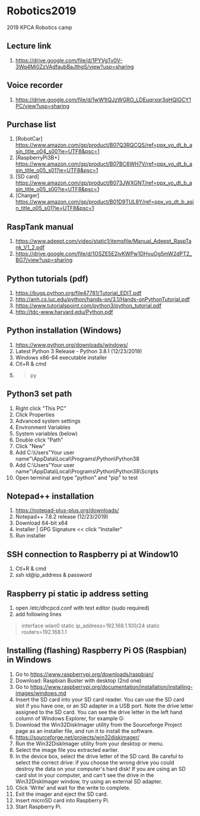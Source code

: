 # Robotics2019
2019 KPCA Robotics camp

## Lecture link
1. https://drive.google.com/file/d/1PYVgTv0V-3Wq4Mi0ZzVAdfaubBaJthgS/view?usp=sharing

## Voice recorder
1. https://drive.google.com/file/d/1wW1tQJzWGRO_LDEuqrxqr3qHQIGCY1PC/view?usp=sharing

## Purchase list
1. [RobotCar] https://www.amazon.com/gp/product/B07Q3RQCQS/ref=ppx_yo_dt_b_asin_title_o04_s00?ie=UTF8&psc=1
2. [RaspberryPi3B+] https://www.amazon.com/gp/product/B07BC6WH7V/ref=ppx_yo_dt_b_asin_title_o05_s01?ie=UTF8&psc=1
3. [SD card] https://www.amazon.com/gp/product/B073JWXGNT/ref=ppx_yo_dt_b_asin_title_o05_s00?ie=UTF8&psc=1
4. [Charger] https://www.amazon.com/gp/product/B01D9TUL8Y/ref=ppx_yo_dt_b_asin_title_o05_s01?ie=UTF8&psc=1

## RaspTank manual
1. https://www.adeept.com/video/static1/itemsfile/Manual_Adeept_RaspTank_V1_2.pdf
2. https://drive.google.com/file/d/1OSZE5E2jvKWPw1DHyuOg5mW2dPT2_BG7/view?usp=sharing

## Python tutorials (pdf)
1. https://bugs.python.org/file47781/Tutorial_EDIT.pdf
2. http://anh.cs.luc.edu/python/hands-on/3.1/Hands-onPythonTutorial.pdf
3. https://www.tutorialspoint.com/python3/python_tutorial.pdf
4. http://tdc-www.harvard.edu/Python.pdf

## Python installation (Windows)
1. https://www.python.org/downloads/windows/
2. Latest Python 3 Release - Python 3.8.1 (12/23/2019)
3. Windows x86-64 executable installer
4. Ctl+R & cmd
5. > py

## Python3 set path
1. Right click "This PC"
2. Click Properties
3. Advanced system settings
4. Environment Variables
5. System variables (below)
6. Double click "Path"
7. Click "New"
8. Add C:\Users\"Your user name"\AppData\Local\Programs\Python\Python38
9. Add C:\Users\"Your user name"\AppData\Local\Programs\Python\Python38\Scripts
10. Open terminal and type "python" and "pip" to test

## Notepad++ installation
1. https://notepad-plus-plus.org/downloads/
2. Notepad++ 7.8.2 release (12/23/2019)
3. Download 64-bit x64
4. Installer | GPG Signature << click "Installer"
5. Run installer

## SSH connection to Raspberry pi at Window10
1. Ctl+R & cmd
2. ssh id@ip_address & password

## Raspberry pi static ip address setting
1. open /etc/dhcpcd.conf with text editor (sudo required)
2. add following lines
  > interface wlan0
  > static ip_address=192.168.1.100/24
  > static routers=192.168.1.1

## Installing (flashing) Raspberry Pi OS (Raspbian) in Windows
1. Go to https://www.raspberrypi.org/downloads/raspbian/
2. Download: Raspbian Buster with desktop (2nd one)
3. Go to https://www.raspberrypi.org/documentation/installation/installing-images/windows.md
4. Insert the SD card into your SD card reader. You can use the SD card slot if you have one, or an SD adapter in a USB port. Note the drive letter assigned to the SD card. You can see the drive letter in the left hand column of Windows Explorer, for example G:
5. Download the Win32DiskImager utility from the Sourceforge Project page as an installer file, and run it to install the software.
6. https://sourceforge.net/projects/win32diskimager/
7. Run the Win32DiskImager utility from your desktop or menu.
8. Select the image file you extracted earlier.
9. In the device box, select the drive letter of the SD card. Be careful to select the correct drive: if you choose the wrong drive you could destroy the data on your computer's hard disk! If you are using an SD card slot in your computer, and can't see the drive in the Win32DiskImager window, try using an external SD adapter.
10. Click 'Write' and wait for the write to complete.
11. Exit the imager and eject the SD card.
12. Insert microSD card into Raspberry Pi.
13. Start Raspberry Pi.
